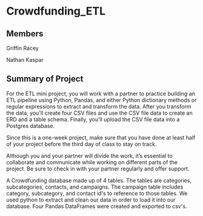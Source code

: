 # Crowdfunding_ETL
## Members 
Griffin Racey 

Nathan Kaspar 

## Summary of Project
For the ETL mini project, you will work with a partner to practice building an ETL pipeline using Python, Pandas, and either Python dictionary methods or regular expressions to extract and transform the data. After you transform the data, you'll create four CSV files and use the CSV file data to create an ERD and a table schema. Finally, you’ll upload the CSV file data into a Postgres database.

Since this is a one-week project, make sure that you have done at least half of your project before the third day of class to stay on track.

Although you and your partner will divide the work, it’s essential to collaborate and communicate while working on different parts of the project. Be sure to check in with your partner regularly and offer support.

A Crowdfunding database made up of 4 tables. The tables are categories, subcategories, contacts, and campaigns. The campaign table includes category, subcategory, and contact id's to reference to those tables. We used python to extract and clean our data in order to load it into our database. Four Pandas DataFrames were created and exported to csv's. 
